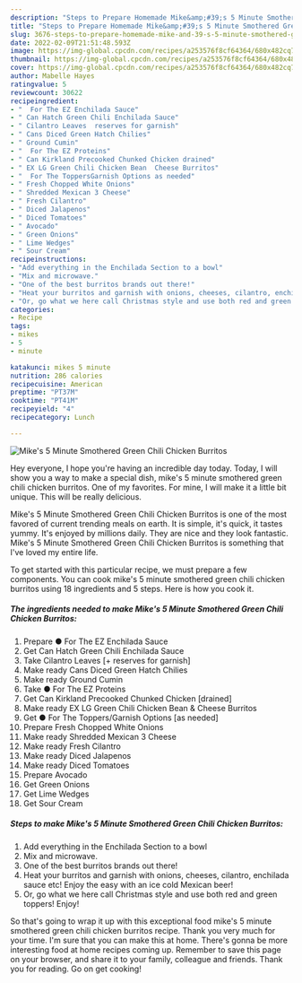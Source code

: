 ```yaml
---
description: "Steps to Prepare Homemade Mike&amp;#39;s 5 Minute Smothered Green Chili Chicken Burritos"
title: "Steps to Prepare Homemade Mike&amp;#39;s 5 Minute Smothered Green Chili Chicken Burritos"
slug: 3676-steps-to-prepare-homemade-mike-and-39-s-5-minute-smothered-green-chili-chicken-burritos
date: 2022-02-09T21:51:48.593Z
image: https://img-global.cpcdn.com/recipes/a253576f8cf64364/680x482cq70/mikes-5-minute-smothered-green-chili-chicken-burritos-recipe-main-photo.jpg
thumbnail: https://img-global.cpcdn.com/recipes/a253576f8cf64364/680x482cq70/mikes-5-minute-smothered-green-chili-chicken-burritos-recipe-main-photo.jpg
cover: https://img-global.cpcdn.com/recipes/a253576f8cf64364/680x482cq70/mikes-5-minute-smothered-green-chili-chicken-burritos-recipe-main-photo.jpg
author: Mabelle Hayes
ratingvalue: 5
reviewcount: 30622
recipeingredient:
- "  For The EZ Enchilada Sauce"
- " Can Hatch Green Chili Enchilada Sauce"
- " Cilantro Leaves  reserves for garnish"
- " Cans Diced Green Hatch Chilies"
- " Ground Cumin"
- "  For The EZ Proteins"
- " Can Kirkland Precooked Chunked Chicken drained"
- " EX LG Green Chili Chicken Bean  Cheese Burritos"
- "  For The ToppersGarnish Options as needed"
- " Fresh Chopped White Onions"
- " Shredded Mexican 3 Cheese"
- " Fresh Cilantro"
- " Diced Jalapenos"
- " Diced Tomatoes"
- " Avocado"
- " Green Onions"
- " Lime Wedges"
- " Sour Cream"
recipeinstructions:
- "Add everything in the Enchilada Section to a bowl"
- "Mix and microwave."
- "One of the best burritos brands out there!"
- "Heat your burritos and garnish with onions, cheeses, cilantro, enchilada sauce etc! Enjoy the easy with an ice cold Mexican beer!"
- "Or, go what we here call Christmas style and use both red and green toppers! Enjoy!"
categories:
- Recipe
tags:
- mikes
- 5
- minute

katakunci: mikes 5 minute 
nutrition: 286 calories
recipecuisine: American
preptime: "PT37M"
cooktime: "PT41M"
recipeyield: "4"
recipecategory: Lunch

---
```



![Mike&#39;s 5 Minute Smothered Green Chili Chicken Burritos](https://img-global.cpcdn.com/recipes/a253576f8cf64364/680x482cq70/mikes-5-minute-smothered-green-chili-chicken-burritos-recipe-main-photo.jpg)

Hey everyone, I hope you're having an incredible day today. Today, I will show you a way to make a special dish, mike&#39;s 5 minute smothered green chili chicken burritos. One of my favorites. For mine, I will make it a little bit unique. This will be really delicious.

Mike&#39;s 5 Minute Smothered Green Chili Chicken Burritos is one of the most favored of current trending meals on earth. It is simple, it's quick, it tastes yummy. It's enjoyed by millions daily. They are nice and they look fantastic. Mike&#39;s 5 Minute Smothered Green Chili Chicken Burritos is something that I've loved my entire life.




To get started with this particular recipe, we must prepare a few components. You can cook mike&#39;s 5 minute smothered green chili chicken burritos using 18 ingredients and 5 steps. Here is how you cook it.

<!--inarticleads1-->

##### The ingredients needed to make Mike&#39;s 5 Minute Smothered Green Chili Chicken Burritos:

1. Prepare  ● For The EZ Enchilada Sauce
1. Get  Can Hatch Green Chili Enchilada Sauce
1. Take  Cilantro Leaves [+ reserves for garnish]
1. Make ready  Cans Diced Green Hatch Chilies
1. Make ready  Ground Cumin
1. Take  ● For The EZ Proteins
1. Get  Can Kirkland Precooked Chunked Chicken [drained]
1. Make ready  EX LG Green Chili Chicken Bean &amp; Cheese Burritos
1. Get  ● For The Toppers/Garnish Options [as needed]
1. Prepare  Fresh Chopped White Onions
1. Make ready  Shredded Mexican 3 Cheese
1. Make ready  Fresh Cilantro
1. Make ready  Diced Jalapenos
1. Make ready  Diced Tomatoes
1. Prepare  Avocado
1. Get  Green Onions
1. Get  Lime Wedges
1. Get  Sour Cream




<!--inarticleads2-->

##### Steps to make Mike&#39;s 5 Minute Smothered Green Chili Chicken Burritos:

1. Add everything in the Enchilada Section to a bowl
1. Mix and microwave.
1. One of the best burritos brands out there!
1. Heat your burritos and garnish with onions, cheeses, cilantro, enchilada sauce etc! Enjoy the easy with an ice cold Mexican beer!
1. Or, go what we here call Christmas style and use both red and green toppers! Enjoy!




So that's going to wrap it up with this exceptional food mike&#39;s 5 minute smothered green chili chicken burritos recipe. Thank you very much for your time. I'm sure that you can make this at home. There's gonna be more interesting food at home recipes coming up. Remember to save this page on your browser, and share it to your family, colleague and friends. Thank you for reading. Go on get cooking!
